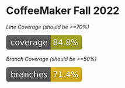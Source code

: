 # CoffeeMaker Fall 2022

_Line Coverage (should be >=70%)_

![Coverage](.github/badges/jacoco.svg)

_Branch Coverage (should be >=50%)_

![Branches](.github/badges/branches.svg)
